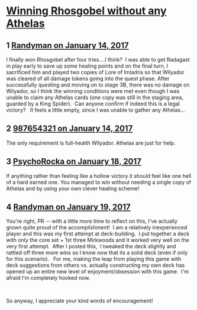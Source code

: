 # [Winning Rhosgobel without any Athelas](https://community.fantasyflightgames.com/topic/239764-winning-rhosgobel-without-any-athelas/)

## 1 [Randyman on January 14, 2017](https://community.fantasyflightgames.com/topic/239764-winning-rhosgobel-without-any-athelas/?do=findComment&comment=2589696)

I finally won Rhosgobel after four tries....I think?  I was able to get Radagast in play early to save up some healing points and on the final turn, I sacrificed him and played two copies of Lore of Imladris so that Wilyador was cleared of all damage tokens going into the quest phase. After successfully questing and moving on to stage 3B, there was no damage on Wilyador, so I think the winning conditions were met even though I was unable to claim any Athelas cards (one copy was still in the staging area, guarded by a King Spider).  Can anyone confirm if indeed this is a legal victory?   It feels a little empty, since I was unable to gather any Athelas... 

## 2 [987654321 on January 14, 2017](https://community.fantasyflightgames.com/topic/239764-winning-rhosgobel-without-any-athelas/?do=findComment&comment=2589717)

The only requirement is full-health Wilyador. Athelas are just for help.

## 3 [PsychoRocka on January 18, 2017](https://community.fantasyflightgames.com/topic/239764-winning-rhosgobel-without-any-athelas/?do=findComment&comment=2594900)

If anything rather than feeling like a hollow victory it should feel like one hell of a hard earned one. You managed to win without needing a single copy of Athelas and by using your own clever healing scheme!

## 4 [Randyman on January 19, 2017](https://community.fantasyflightgames.com/topic/239764-winning-rhosgobel-without-any-athelas/?do=findComment&comment=2597285)

You're right, PR -- with a little more time to reflect on this, I've actually grown quite proud of the accomplishment!  I am a relatively inexperienced player and this was my first attempt at deck-building.  I put together a deck with only the core set + 1st three Mirkwoods and it worked very well on the very first attempt.  After I posted this,  I tweaked the deck slightly and rattled off three more wins so I know now that its a solid deck (even if only for this scenario).   For me, making the leap from playing this game with deck suggestions from others vs. actually constructing my own deck has opened up an entire new level of enjoyment/obsession with this game.  I'm afraid I'm completely hooked now.

 

So anyway, I appreciate your kind words of encouragement!

